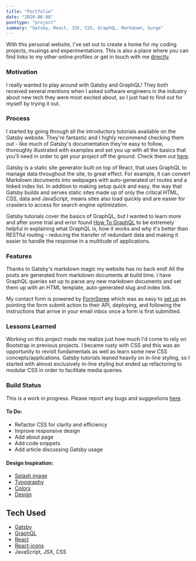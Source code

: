 ```yaml
---
title: "Portfolio"
date: "2020-06-08"
posttype: "project"
summary: "Gatsby, React, JSX, CSS, GraphQL, Markdown, Surge"
---
```


With this personal website, I've set out to create a home for my coding projects, musings and experimentations. This is also a place where you can find links to my other online profiles or get in touch with me [directly](http://annapi.ch/contact).

### Motivation

I really wanted to play around with Gatsby and GraphQL! They both received several mentions when I asked software engineers in the industry about new tech they were most excited about, so I just had to find out for myself by trying it out.

### Process

I started by going through all the introductory tutorials available on the Gatsby website. They're fantastic and I highly recommend checking them out - like much of Gatsby's documentation they're easy to follow, thoroughly illustrated with examples and set you up with all the basics that you'll need in order to get your project off the ground. Check them out [here](https://www.gatsbyjs.org/tutorial/).

Gatsby is a static site generator built on top of React, that uses GraphQL to manage data throughout the site, to great effect. For example, it can convert Markdown documents into webpages with auto-generated url routes and a linked index list. In addition to making setup quick and easy, the way that Gatsby builds and serves static sites made up of only the critical HTML, CSS, data and JavaScript, means sites also load quickly and are easier for crawlers to access for search engine optimization.

Gatsby tutorials cover the basics of GraphQL, but I wanted to learn more and after some trial and error found [How To GraphQL](https://www.howtographql.com/) to be extremely helpful in explaining what GraphQL is, how it works and why it's better than RESTful routing - reducing the transfer of redundant data and making it easier to handle the response in a multitude of applications.

### Features

Thanks to Gatsby's markdown magic my website has no back end! All the posts are generated from markdown documents at build time. I have GraphQL queries set up to parse any new markdown documents and set them up with an HTML template, auto-generated slug and index link.

My contact form is powered by [FormSpree](https://formspree.io/) which was as easy to [set up](https://www.gatsbyjs.org/docs/building-a-contact-form/#formspree) as pointing the form submit action to their API, deploying, and following the instructions that arrive in your email inbox once a form is first submitted.

### Lessons Learned

Working on this project made me realize just how much I'd come to rely on Bootstrap in previous projects. I became rusty with CSS and this was an opportunity to revisit fundamentals as well as learn some new CSS concepts/applications. Gatsby tutorials leaned heavily on in-line styling, so I started with almost exclusively in-line styling but ended up refactoring to modular CSS in order to facilitate media queries.

### Build Status

This is a work in progress. Please report any bugs and suggestions [here](http://annapi.ch/contact).

#### To Do:
* Refactor CSS for clarity and efficiency
* Improve responsive design
* Add about page
* Add code snippets
* Add article discussing Gatsby usage


#### Design Inspiration:
* [Splash image](https://medium.com/about)
* [Typography](http://hellohappy.org/beautiful-web-type/)
* [Colors](https://www.thenordics.com/tool/color-nordic-yellow)
* [Design](www.theschooloflife.com)

## Tech Used

* [Gatsby](https://www.gatsbyjs.org/)
* [GraphQL](https://graphql.org/)
* [React](https://reactjs.org/)
* [React-icons](https://github.com/react-icons/react-icons)
* JavaScript, JSX, CSS